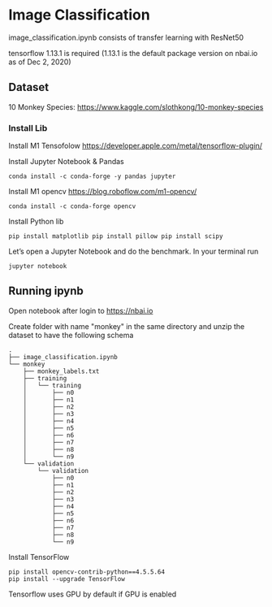 # Image Classification

image_classification.ipynb consists of transfer learning with ResNet50

tensorflow 1.13.1 is required (1.13.1 is the default package version on nbai.io as of Dec 2, 2020)



## Dataset

10 Monkey Species: https://www.kaggle.com/slothkong/10-monkey-species

### Install Lib
Install M1 Tensofolow
https://developer.apple.com/metal/tensorflow-plugin/

Install Jupyter Notebook & Pandas
```
conda install -c conda-forge -y pandas jupyter
```

Install M1 opencv
https://blog.roboflow.com/m1-opencv/

`
conda install -c conda-forge opencv
`

Install Python lib

`
pip install matplotlib
pip install pillow
pip install scipy
`

Let’s open a Jupyter Notebook and do the benchmark. In your terminal run

```
jupyter notebook
```

## Running ipynb

Open notebook after login to https://nbai.io

Create folder with name "monkey" in the same directory and unzip the dataset to have the following schema

```
.
├── image_classification.ipynb
└── monkey
    ├── monkey_labels.txt
    ├── training
    │   └── training
    │       ├── n0
    │       ├── n1
    │       ├── n2
    │       ├── n3
    │       ├── n4
    │       ├── n5
    │       ├── n6
    │       ├── n7
    │       ├── n8
    │       └── n9
    └── validation
        └── validation
            ├── n0
            ├── n1
            ├── n2
            ├── n3
            ├── n4
            ├── n5
            ├── n6
            ├── n7
            ├── n8
            └── n9
```


Install TensorFlow

```
pip install opencv-contrib-python==4.5.5.64
pip install --upgrade TensorFlow

```


Tensorflow uses GPU by default if GPU is enabled
